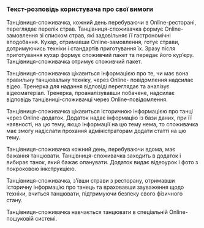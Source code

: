 ### Текст-розповідь користувача про свої вимоги

  Танцівниця-споживачка, кожний день перебуваючи в Online-ресторані, переглядає перелік страв.
  Танцівниця-споживачка формує Online-замовлення зі списком страв, які задовільняє її гастрономічні вподобання.
 Кухар, отримавши Online-замовлення, готує страви, дотримуючись техніки і стандартів приготування їх.
 Зразу  після приготування кухар формує  споживчий пакет та передає його кур’єру.
  Танцівниця-споживачка отримує споживчий пакет.

 Танцівниця-споживачка цікавиться  інформацією про те, чи має вона правильну танцювальну техніку,  через  Online- повідомлення надсилає відео. 
  Тренерка для надання відповіді переглядає та аналізує відеоматеріал.
   Тренерка, проаналізувавши побачене, надсилає відповідь танцівниці-споживачці через Online-повідомлення.

 Танцівниця-споживачка цікавиться історичною інформацією про танці  через  Online-додаток. 
  Додаток надає інформацію із бази даних, при її наявності, на цю тему, якщо інформації на цю тему нема, то споживачка має змогу надіслати прохання адміністраторам додати  статті на цю тему.

 Танцівниця-споживачка кожний день, перебуваючи вдома, має бажання танцювати.
  Танцівниця-споживачка заходить в додаток і вибирає танок, який бажає опанувати.
    Додаток видає відеоурок і фото з покроковою інкструкцією. 

 Танцівниця-споживачка, з’ївши страви з ресторану, отримавши історичну інформацію про танець  та враховавши зауваження щодо техніки, вчиться танцювати, підтримуючи безпеку свого фізичного стану.
 
  Танцівниця-споживачка навчається танцювати в спеціальній Online-пошуковій системі.
